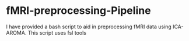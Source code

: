 # fMRI-preprocessing-Pipeline
I have provided a bash script to aid in preprocessing fMRI data using ICA-AROMA. This script uses fsl tools
